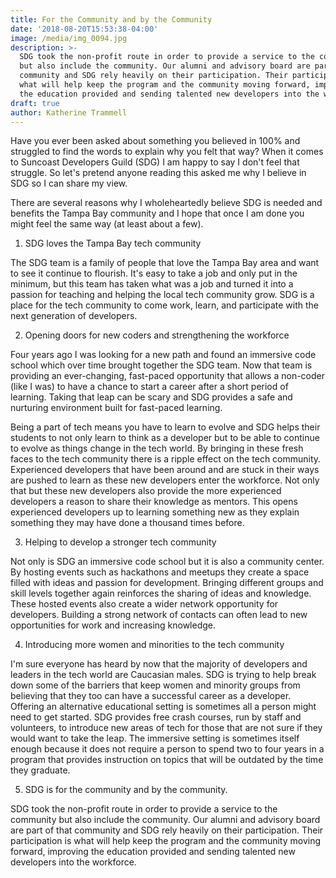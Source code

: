 ```yaml
---
title: For the Community and by the Community
date: '2018-08-20T15:53:38-04:00'
image: /media/img_0094.jpg
description: >-
  SDG took the non-profit route in order to provide a service to the community
  but also include the community. Our alumni and advisory board are part of that
  community and SDG rely heavily on their participation. Their participation is
  what will help keep the program and the community moving forward, improving
  the education provided and sending talented new developers into the workforce.
draft: true
author: Katherine Trammell
---
```

Have you ever been asked about something you believed in 100% and struggled to find the words to explain why you felt that way? When it comes to Suncoast Developers Guild (SDG) I am happy to say I don't feel that struggle. So let's pretend anyone reading this asked me why I believe in SDG so I can share my view.



There are several reasons why I wholeheartedly believe SDG is needed and benefits the Tampa Bay community and I hope that once I am done you might feel the same way (at least about a few).



1. SDG loves the Tampa Bay tech community



The SDG team is a family of people that love the Tampa Bay area and want to see it continue to flourish. It's easy to take a job and only put in the minimum, but this team has taken what was a job and turned it into a passion for teaching and helping the local tech community grow. SDG is a place for the tech community to come work, learn, and participate with the next generation of developers. 



2. Opening doors for new coders and strengthening the workforce



Four years ago I was looking for a new path and found an immersive code school which over time brought together the SDG team. Now that team is providing an ever-changing, fast-paced opportunity that allows a non-coder (like I was) to have a chance to start a career after a short period of learning. Taking that leap can be scary and SDG provides a safe and nurturing environment built for fast-paced learning.



Being a part of tech means you have to learn to evolve and SDG helps their students to not only learn to think as a developer but to be able to continue to evolve as things change in the tech world. By bringing in these fresh faces to the tech community there is a ripple effect on the tech community. Experienced developers that have been around and are stuck in their ways are pushed to learn as these new developers enter the workforce.  Not only that but these new developers also provide the more experienced developers a reason to share their knowledge as mentors. This opens experienced developers up to learning something new as they explain something they may have done a thousand times before.



3. Helping to develop a stronger tech community



Not only is SDG an immersive code school but it is also a community center. By hosting events such as hackathons and meetups they create a space filled with ideas and passion for development. Bringing different groups and skill levels together again reinforces the sharing of ideas and knowledge. These hosted events also create a wider network opportunity for developers. Building a strong network of contacts can often lead to new opportunities for work and increasing knowledge.



4. Introducing more women and minorities to the tech community



I'm sure everyone has heard by now that the majority of developers and leaders in the tech world are Caucasian males. SDG is trying to help break down some of the barriers that keep women and minority groups from believing that they too can have a successful career as a developer. Offering an alternative educational setting is sometimes all a person might need to get started. SDG provides free crash courses, run by staff and volunteers, to introduce new areas of tech for those that are not sure if they would want to take the leap. The immersive setting is sometimes itself enough because it does not require a person to spend two to four years in a program that provides instruction on topics that will be outdated by the time they graduate.



5. SDG is for the community and by the community.



SDG took the non-profit route in order to provide a service to the community but also include the community. Our alumni and advisory board are part of that community and SDG rely heavily on their participation. Their participation is what will help keep the program and the community moving forward, improving the education provided and sending talented new developers into the workforce.
